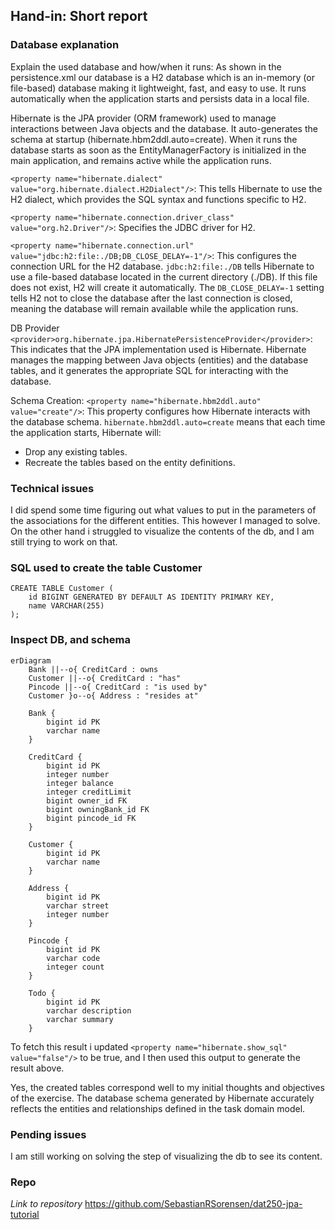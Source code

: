 ## Hand-in: Short report

### Database explanation

Explain the used database and how/when it runs:
As shown in the persistence.xml our database is a H2 database which is an in-memory (or file-based) database making it lightweight, fast, and easy to use. It runs automatically when the application starts and persists data in a local file.

Hibernate is the JPA provider (ORM framework) used to manage interactions between Java objects and the database. It auto-generates the schema at startup (hibernate.hbm2ddl.auto=create). When it runs the database starts as soon as the EntityManagerFactory is initialized in the main application, and remains active while the application runs.

`<property name="hibernate.dialect" value="org.hibernate.dialect.H2Dialect"/>`: This tells Hibernate to use the H2 dialect, which provides the SQL syntax and functions specific to H2.

`<property name="hibernate.connection.driver_class" value="org.h2.Driver"/>`: Specifies the JDBC driver for H2.

`<property name="hibernate.connection.url" value="jdbc:h2:file:./DB;DB_CLOSE_DELAY=-1"/>`: This configures the connection URL for the H2 database.
`jdbc:h2:file:./DB` tells Hibernate to use a file-based database located in the current directory (./DB). If this file does not exist, H2 will create it automatically.
The `DB_CLOSE_DELAY=-1` setting tells H2 not to close the database after the last connection is closed, meaning the database will remain available while the application runs.

DB Provider
`<provider>org.hibernate.jpa.HibernatePersistenceProvider</provider>`: This indicates that the JPA implementation used is Hibernate. Hibernate manages the mapping between Java objects (entities) and the database tables, and it generates the appropriate SQL for interacting with the database.

Schema Creation:
`<property name="hibernate.hbm2ddl.auto" value="create"/>`:
This property configures how Hibernate interacts with the database schema. `hibernate.hbm2ddl.auto=create` means that each time the application starts, Hibernate will:

- Drop any existing tables.
- Recreate the tables based on the entity definitions.

### Technical issues

I did spend some time figuring out what values to put in the parameters of the associations for the different entities. This however I managed to solve. On the other hand i struggled to visualize the contents of the db, and I am still trying to work on that.

### SQL used to create the table Customer

```
CREATE TABLE Customer (
    id BIGINT GENERATED BY DEFAULT AS IDENTITY PRIMARY KEY,
    name VARCHAR(255)
);
```

### Inspect DB, and schema

```
erDiagram
    Bank ||--o{ CreditCard : owns
    Customer ||--o{ CreditCard : "has"
    Pincode ||--o{ CreditCard : "is used by"
    Customer }o--o{ Address : "resides at"

    Bank {
        bigint id PK
        varchar name
    }

    CreditCard {
        bigint id PK
        integer number
        integer balance
        integer creditLimit
        bigint owner_id FK
        bigint owningBank_id FK
        bigint pincode_id FK
    }

    Customer {
        bigint id PK
        varchar name
    }

    Address {
        bigint id PK
        varchar street
        integer number
    }

    Pincode {
        bigint id PK
        varchar code
        integer count
    }

    Todo {
        bigint id PK
        varchar description
        varchar summary
    }
```

To fetch this result i updated `<property name="hibernate.show_sql" value="false"/>` to be true, and I then used this output to generate the result above.

Yes, the created tables correspond well to my initial thoughts and objectives of the exercise. The database schema generated by Hibernate accurately reflects the entities and relationships defined in the task domain model.

### Pending issues

I am still working on solving the step of visualizing the db to see its content.

### Repo

_Link to repository_
https://github.com/SebastianRSorensen/dat250-jpa-tutorial
